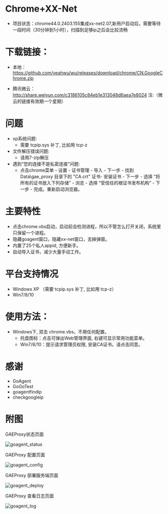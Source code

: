 
Chrome+XX-Net
========
* 项目状态：chrome44.0.2403.155集成xx-net2.07,新用户启动后，需要等待一段时间（30分钟到1小时），扫描到足够ip之后会比较流畅   


下载链接：
==========
* 本地：https://github.com/yeahwu/wu/releases/download/chrome/CN.GoogleChrome.zip

* 腾讯微云：http://share.weiyun.com/c3186105c84eb1e313048d6aea7e8024
注:（微云的链接有效期一个星期）
   

问题
========
* xp系统问题:
   - 需要 tcpip.sys 补丁, 比如用 tcp-z
* 文件解压错误问题: 
   - 请用7-zip解压
* 遇到“您的连接不是私密连接”问题: 
   - 点击chrome菜单 - 设置 - 证书管理 - 导入 - 下一步 - 找到Data\gae_proxy 目录下的 "CA.crt" 证书- 安装证书 - 下一步 - 选择 “将所有的证书放入下列存储” - 浏览 - 选择 “受信任的根证书发布机构” - 下一步 - 完成。重新启动浏览器。


主要特性
========
* 点击chrome.vbs启动，启动前会检测进程，所以不管怎么打开关闭，系统里只保留一个进程。
* 隐藏goagent窗口，隐藏xx-net窗口，去掉弹窗。
* 内置了25个私人appid, 方便新手。
* 自动导入证书，减少大量手动工作。


平台支持情况
================
* Windows XP （需要 tcpip.sys 补丁, 比如用 tcp-z）
* Win7/8/10




使用方法：
========
* Windows下, 双击 chrome.vbs，不用任何配置。
  - 托盘图标：点击可弹出Web管理界面, 右键可显示常用功能菜单。
  - Win7/8/10：提示请求管理员权限, 安装CA证书。请点击同意。


感谢
=========
* GoAgent
* GoGoTest
* goagentfindip
* checkgoogleip


附图
======

GAEProxy状态页面

![goagent_status](https://cloud.githubusercontent.com/assets/10395528/5849287/f71c62fc-a1b9-11e4-9ae0-b33fc78ed5fd.png)

GAEProxy 配置页面

![goagent_config](https://cloud.githubusercontent.com/assets/10395528/5849285/f68ac84c-a1b9-11e4-808a-5ec78f2fd3af.png)

GAEProxy 部署服务端页面

![goagent_deploy](https://cloud.githubusercontent.com/assets/10395528/5849286/f6e81dda-a1b9-11e4-94f8-2b9d2492bd39.png)

GAEProxy 查看日志页面

![goagent_log](https://cloud.githubusercontent.com/assets/10395528/5849288/f72138cc-a1b9-11e4-94df-d0b7ab160f0c.png)
